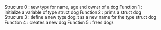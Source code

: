Structure 0 : new type for name, age and owner of a dog Function 1 : initialize a variable of type struct dog Function 2 : prints a struct dog Structure 3 : define a new type dog_t as a new name for the type struct dog Function 4 : creates a new dog Function 5 : frees dogs

